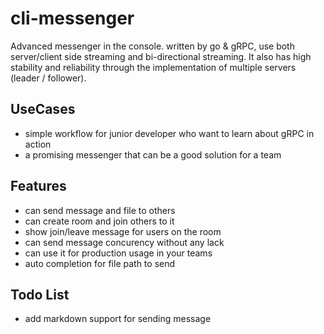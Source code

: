 # cli-messenger
Advanced messenger in the console. written by go & gRPC, use both server/client side streaming and bi-directional streaming. It also has high stability and reliability through the implementation of multiple servers (leader / follower).






## UseCases
- simple workflow for junior developer who want to learn about gRPC in action
- a promising messenger that can be a good solution for a team



## Features
- can send message and file to others
- can create room and join others to it
- show join/leave message for users on the room
- can send message concurency without any lack
- can use it for production usage in your teams
- auto completion for file path to send

## Todo List
- add markdown support for sending message



